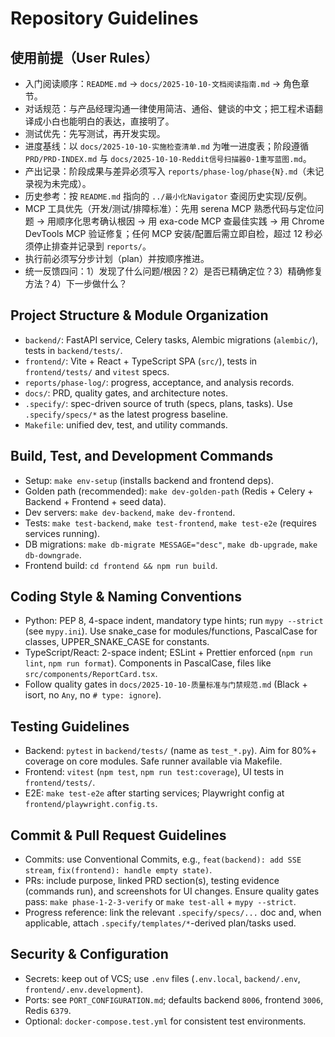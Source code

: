 # Repository Guidelines

## 使用前提（User Rules）

- 入门阅读顺序：`README.md` → `docs/2025-10-10-文档阅读指南.md` → 角色章节。
- 对话规范：与产品经理沟通一律使用简洁、通俗、健谈的中文；把工程术语翻译成小白也能明白的表达，直接明了。
- 测试优先：先写测试，再开发实现。
- 进度基线：以 `docs/2025-10-10-实施检查清单.md` 为唯一进度表；阶段遵循 `PRD/PRD-INDEX.md` 与 `docs/2025-10-10-Reddit信号扫描器0-1重写蓝图.md`。
- 产出记录：阶段成果与差异必须写入 `reports/phase-log/phase{N}.md`（未记录视为未完成）。
- 历史参考：按 `README.md` 指向的 `../最小化Navigator` 查阅历史实现/反例。
- MCP 工具优先（开发/测试/排障标准）：先用 serena MCP 熟悉代码与定位问题 → 用顺序化思考确认根因 → 用 exa-code MCP 查最佳实践 → 用 Chrome DevTools MCP 验证修复；任何 MCP 安装/配置后需立即自检，超过 12 秒必须停止排查并记录到 `reports/`。
- 执行前必须写分步计划（plan）并按顺序推进。
- 统一反馈四问：1）发现了什么问题/根因？2）是否已精确定位？3）精确修复方法？4）下一步做什么？

## Project Structure & Module Organization

- `backend/`: FastAPI service, Celery tasks, Alembic migrations (`alembic/`), tests in `backend/tests/`.
- `frontend/`: Vite + React + TypeScript SPA (`src/`), tests in `frontend/tests/` and `vitest` specs.
- `reports/phase-log/`: progress, acceptance, and analysis records.
- `docs/`: PRD, quality gates, and architecture notes.
- `.specify/`: spec-driven source of truth (specs, plans, tasks). Use `.specify/specs/*` as the latest progress baseline.
- `Makefile`: unified dev, test, and utility commands.

## Build, Test, and Development Commands

- Setup: `make env-setup` (installs backend and frontend deps).
- Golden path (recommended): `make dev-golden-path` (Redis + Celery + Backend + Frontend + seed data).
- Dev servers: `make dev-backend`, `make dev-frontend`.
- Tests: `make test-backend`, `make test-frontend`, `make test-e2e` (requires services running).
- DB migrations: `make db-migrate MESSAGE="desc"`, `make db-upgrade`, `make db-downgrade`.
- Frontend build: `cd frontend && npm run build`.

## Coding Style & Naming Conventions

- Python: PEP 8, 4-space indent, mandatory type hints; run `mypy --strict` (see `mypy.ini`). Use snake_case for modules/functions, PascalCase for classes, UPPER_SNAKE_CASE for constants.
- TypeScript/React: 2-space indent; ESLint + Prettier enforced (`npm run lint`, `npm run format`). Components in PascalCase, files like `src/components/ReportCard.tsx`.
- Follow quality gates in `docs/2025-10-10-质量标准与门禁规范.md` (Black + isort, no `Any`, no `# type: ignore`).

## Testing Guidelines

- Backend: `pytest` in `backend/tests/` (name as `test_*.py`). Aim for 80%+ coverage on core modules. Safe runner available via Makefile.
- Frontend: `vitest` (`npm test`, `npm run test:coverage`), UI tests in `frontend/tests/`.
- E2E: `make test-e2e` after starting services; Playwright config at `frontend/playwright.config.ts`.

## Commit & Pull Request Guidelines

- Commits: use Conventional Commits, e.g., `feat(backend): add SSE stream`, `fix(frontend): handle empty state)`.
- PRs: include purpose, linked PRD section(s), testing evidence (commands run), and screenshots for UI changes. Ensure quality gates pass: `make phase-1-2-3-verify` or `make test-all` + `mypy --strict`.
- Progress reference: link the relevant `.specify/specs/...` doc and, when applicable, attach `.specify/templates/*`-derived plan/tasks used.

## Security & Configuration

- Secrets: keep out of VCS; use `.env` files (`.env.local`, `backend/.env`, `frontend/.env.development`).
- Ports: see `PORT_CONFIGURATION.md`; defaults backend `8006`, frontend `3006`, Redis `6379`.
- Optional: `docker-compose.test.yml` for consistent test environments.
